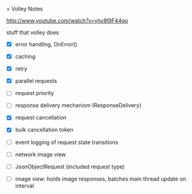 = Volley Notes

http://www.youtube.com/watch?v=yhv8l9F44qo

stuff that volley does
- [x] error handling, OnError()
- [x] caching
- [x] retry
- [x] parallel requests
- [ ] request priority
- [ ] response delivery mechanism (ResponseDelivery)
- [x] request cancellation
- [x] bulk cancellation token
- [ ] event logging of request state transitions

- [ ] network image view
- [ ] JsonObjectRequest (included request type)
- [ ] image view: holds image responses, batches main thread update on interval



